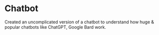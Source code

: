 # Chatbot
Created an uncomplicated version of a chatbot to understand how huge &amp; popular chatbots like ChatGPT, Google Bard work.
